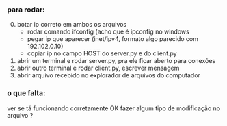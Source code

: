 ### para rodar:
0. botar ip correto em ambos os arquivos
    * rodar comando ifconfig (acho que é ipconfig no windows
    * pegar ip que aparecer (inet/ipv4, formato algo parecido com 192.102.0.10)
    * copiar ip no campo HOST do server.py e do client.py
1. abrir um terminal e rodar server.py, pra ele ficar aberto para conexões
2. abrir outro terminal e rodar client.py, escrever mensagem
3. abrir arquivo recebido no explorador de arquivos do computador 

### o que falta:

ver se tá funcionando corretamente OK
fazer algum tipo de modificação no arquivo ?
